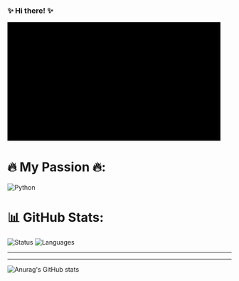 ### ✨ Hi there! ✨
<p>
  <img src="matrix.gif" width="480" height="266" frameBorder="0" class="giphy-embed"  alt="Matrix gif"/>
</p>

#  🔥 My Passion 🔥:

<img src="https://img.shields.io/badge/I%20Love-Python-ff69b4" alt="Python">

# 📊 GitHub Stats:

<img src="https://github-readme-streak-stats.herokuapp.com/?user=ivanmarinoff&theme=highcontrast&hide_border=false" alt="Status" >

<img src="https://github-readme-stats.vercel.app/api/top-langs/?username=ivanmarinoff&theme=highcontrast&hide_border=false&include_all_commits=true&count_private=false&layout=compact" alt="Languages" >

---

---
![Anurag's GitHub stats](https://visitcount.itsvg.in/api?id=ivanmarinoff&label=Profile%20Views&color=12&pretty=false)